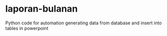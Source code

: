 # laporan-bulanan
Python code for automation generating data from database and insert into tables in powerpoint
